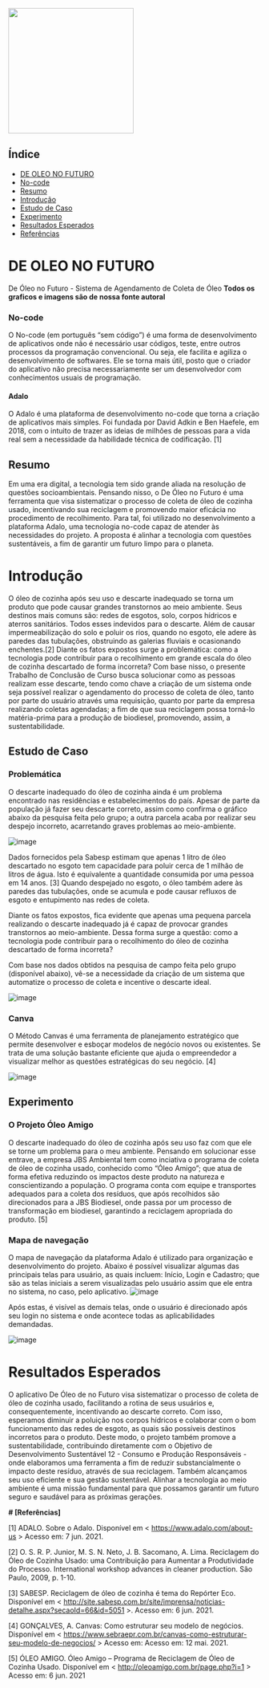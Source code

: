 <img src="https://user-images.githubusercontent.com/60629168/161673434-24d71660-b1fe-42e5-a3d3-6e291d6804bd.png" height="250px" width="250px"></img>

## Índice 
* [DE OLEO NO FUTURO](#DE-OLEO-NO-FUTURO)
* [No-code](#No-code)
* [Resumo](#Resumo)
* [Introdução](#Introdução)
* [Estudo de Caso](#Estudo-de-Caso)
* [Experimento](#Experimento)
* [Resultados Esperados](#Resultados-Esperados)
* [Referências](#[Referências])


# DE OLEO NO FUTURO
De Óleo no Futuro - Sistema de Agendamento de Coleta de Óleo
**Todos os graficos e imagens são de nossa fonte autoral**

### No-code
 O No-code (em português “sem código”) é uma forma de desenvolvimento de aplicativos onde não é necessário usar códigos, teste, entre outros processos da programação convencional. Ou seja, ele facilita e agiliza o desenvolvimento de softwares. Ele se torna mais útil, posto que o criador do aplicativo não precisa necessariamente ser um desenvolvedor com conhecimentos usuais de programação.
 #### Adalo
 O Adalo é uma plataforma de desenvolvimento no-code que torna a criação de aplicativos mais simples. Foi fundada por David Adkin e Ben Haefele, em 2018, com o intuito de trazer as ideias de milhões de pessoas para a vida real sem a necessidade da habilidade técnica de codificação. [1]  


## Resumo
Em uma era digital, a tecnologia tem sido grande aliada na resolução de questões socioambientais. Pensando nisso, o De Óleo no Futuro é uma ferramenta que visa sistematizar o processo de coleta de óleo de cozinha usado, incentivando sua reciclagem e promovendo maior eficácia no procedimento de recolhimento. Para tal, foi utilizado no desenvolvimento a plataforma Adalo, uma tecnologia no-code capaz de atender às necessidades do projeto. A proposta é alinhar a tecnologia com questões sustentáveis, a fim de garantir um futuro limpo para o planeta.  

# Introdução
O óleo de cozinha após seu uso e descarte inadequado se torna um produto que pode causar grandes transtornos ao meio ambiente. Seus destinos mais comuns são: redes de esgotos, solo, corpos hídricos e aterros sanitários. Todos esses indevidos para o descarte. Além de causar impermeabilização do solo e poluir os rios, quando no esgoto, ele adere às paredes das tubulações, obstruindo as galerias fluviais e ocasionando enchentes.[2]
	Diante os fatos expostos surge a problemática: como a tecnologia pode contribuir para o recolhimento em grande escala do óleo de cozinha descartado de forma incorreta?
	Com base nisso, o presente Trabalho de Conclusão de Curso busca solucionar como as pessoas realizam esse descarte, tendo como chave a criação de um sistema onde seja possível realizar o agendamento do processo de coleta de óleo, tanto por parte do usuário através uma requisição, quanto por parte da empresa realizando coletas agendadas; a fim de que sua reciclagem possa torná-lo matéria-prima para a produção de biodiesel, promovendo, assim, a sustentabilidade.


## Estudo de Caso
  ### Problemática
  O descarte inadequado do óleo de cozinha ainda é um problema encontrado nas residências e estabelecimentos do país. Apesar de parte da população já fazer seu descarte correto, assim como confirma o gráfico abaixo da pesquisa feita pelo grupo; a outra parcela acaba por realizar seu despejo incorreto, acarretando graves problemas ao meio-ambiente. 
  
  ![image](https://user-images.githubusercontent.com/60629168/161674089-fedaa20a-f253-4104-8412-78ea0446a71d.png)
  
  Dados fornecidos pela Sabesp estimam que apenas 1 litro de óleo descartado no esgoto tem capacidade para poluir cerca de 1 milhão de litros de água. Isto é equivalente a quantidade consumida por uma pessoa em 14 anos. [3] Quando despejado no esgoto, o óleo também adere às paredes das tubulações, onde se acumula e pode causar refluxos de esgoto e entupimento nas redes de coleta.
 
 Diante os fatos expostos, fica evidente que apenas uma pequena parcela realizando o descarte inadequado já é capaz de provocar grandes transtornos ao meio-ambiente. Dessa forma surge a questão: como a tecnologia pode contribuir para o recolhimento do óleo de cozinha descartado de forma incorreta?
 
  Com base nos dados obtidos na pesquisa de campo feita pelo grupo (disponível abaixo), vê-se a necessidade da criação de um sistema que automatize o processo de coleta e incentive o descarte ideal. 
  
  ![image](https://user-images.githubusercontent.com/60629168/161674502-5e5ec8c1-76a4-48e1-86f2-908b8a73421c.png)
  
  ### Canva
  O Método Canvas é uma ferramenta de planejamento estratégico que permite desenvolver e esboçar modelos de negócio novos ou existentes. Se trata de uma solução bastante eficiente que ajuda o empreendedor a visualizar melhor as questões estratégicas do seu negócio. [4]
  
  ![image](https://user-images.githubusercontent.com/60629168/161676408-3c5dc711-061d-48aa-9440-1b68ea76edcb.png)
  
  

## Experimento
### O Projeto Óleo Amigo 
O descarte inadequado do óleo de cozinha após seu uso faz com que ele se torne um problema para o meu ambiente. Pensando em solucionar esse entrave, a empresa JBS Ambiental tem como inciativa o programa de coleta de óleo de cozinha usado, conhecido como “Óleo Amigo”; que atua de forma efetiva reduzindo os impactos deste produto na natureza e conscientizando a população.
O programa conta com equipe e transportes adequados para a coleta dos resíduos, que após recolhidos são direcionados para a JBS Biodiesel, onde passa por um processo de transformação em biodiesel, garantindo a reciclagem apropriada do produto. [5]


### Mapa de navegação
O mapa de navegação da plataforma Adalo é utilizado para organização e desenvolvimento do projeto. Abaixo é possível visualizar algumas das principais telas para usuário, as quais incluem: Início, Login e Cadastro; que são as telas iniciais a serem visualizadas pelo usuário assim que ele entra no sistema, no caso, pelo aplicativo. 
![image](https://user-images.githubusercontent.com/60629168/161676567-2cf14b4a-85a0-4ac8-8e2b-16d015b2f1be.png)

Após estas, é visível as demais telas, onde o usuário é direcionado após seu login no sistema e onde acontece todas as aplicabilidades demandadas. 

![image](https://user-images.githubusercontent.com/60629168/161676607-82eefab9-d2ac-463f-ac5c-b99df0776fae.png)

# Resultados Esperados
O aplicativo De Óleo de no Futuro visa sistematizar o processo de coleta de óleo de cozinha usado, facilitando a rotina de seus usuários e, consequentemente, incentivando ao descarte correto. Com isso, esperamos diminuir a poluição nos corpos hídricos e colaborar com o bom funcionamento das redes de esgoto, as quais são possíveis destinos incorretos para o produto.
Deste modo, o projeto também promove a sustentabilidade, contribuindo diretamente com o Objetivo de Desenvolvimento Sustentável 12 - Consumo e Produção Responsáveis - onde elaboramos uma ferramenta a fim de reduzir substancialmente o impacto deste resíduo, através de sua reciclagem. Também alcançamos seu uso eficiente e sua gestão sustentável.
Alinhar a tecnologia ao meio ambiente é uma missão fundamental para que possamos garantir um futuro seguro e saudável para as próximas gerações.


**# [Referências]**

[1] ADALO. Sobre o Adalo. Disponível em < https://www.adalo.com/about-us > Acesso em: 7 jun. 2021.

[2] O. S. R. P. Junior, M. S. N. Neto, J. B. Sacomano, A. Lima. Reciclagem do Óleo de Cozinha Usado: uma Contribuição para Aumentar a Produtividade do Processo. International workshop advances in cleaner production. São Paulo, 2009, p. 1-10.

[3] SABESP. Reciclagem de óleo de cozinha é tema do Repórter Eco. Disponível em < http://site.sabesp.com.br/site/imprensa/noticias-detalhe.aspx?secaoId=66&id=5051 >. Acesso em: 6 jun. 2021. 

[4] GONÇALVES, A. Canvas: Como estruturar seu modelo de negócios. Disponível em < https://www.sebraepr.com.br/canvas-como-estruturar-seu-modelo-de-negocios/ > Acesso em: Acesso em: 12 mai. 2021.

[5] ÓLEO AMIGO. Óleo Amigo – Programa de Reciclagem de Óleo de Cozinha Usado. Disponível em < http://oleoamigo.com.br/page.php?i=1 > Acesso em: 6 jun. 2021



